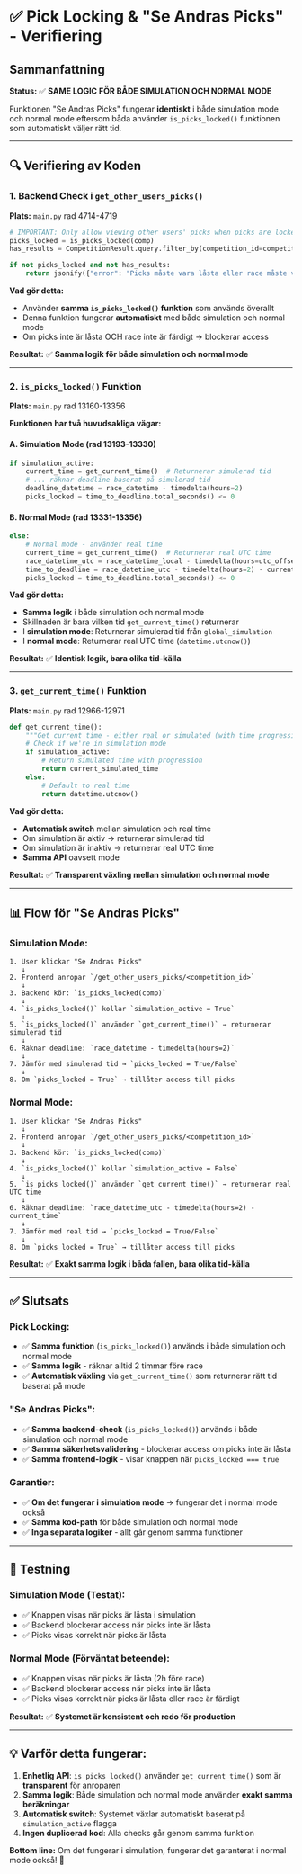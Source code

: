 # ✅ Pick Locking & "Se Andras Picks" - Verifiering

## Sammanfattning
**Status:** ✅ **SAME LOGIC FÖR BÅDE SIMULATION OCH NORMAL MODE**

Funktionen "Se Andras Picks" fungerar **identiskt** i både simulation mode och normal mode eftersom båda använder `is_picks_locked()` funktionen som automatiskt väljer rätt tid.

---

## 🔍 Verifiering av Koden

### 1. Backend Check i `get_other_users_picks()`
**Plats:** `main.py` rad 4714-4719

```python
# IMPORTANT: Only allow viewing other users' picks when picks are locked or race has results
picks_locked = is_picks_locked(comp)
has_results = CompetitionResult.query.filter_by(competition_id=competition_id).first() is not None

if not picks_locked and not has_results:
    return jsonify({"error": "Picks måste vara låsta eller race måste vara färdigt..."}), 403
```

**Vad gör detta:**
- Använder **samma `is_picks_locked()` funktion** som används överallt
- Denna funktion fungerar **automatiskt** med både simulation och normal mode
- Om picks inte är låsta OCH race inte är färdigt → blockerar access

**Resultat:** ✅ **Samma logik för både simulation och normal mode**

---

### 2. `is_picks_locked()` Funktion
**Plats:** `main.py` rad 13160-13356

**Funktionen har två huvudsakliga vägar:**

#### A. Simulation Mode (rad 13193-13330)
```python
if simulation_active:
    current_time = get_current_time()  # Returnerar simulerad tid
    # ... räknar deadline baserat på simulerad tid
    deadline_datetime = race_datetime - timedelta(hours=2)
    picks_locked = time_to_deadline.total_seconds() <= 0
```

#### B. Normal Mode (rad 13331-13356)
```python
else:
    # Normal mode - använder real time
    current_time = get_current_time()  # Returnerar real UTC time
    race_datetime_utc = race_datetime_local - timedelta(hours=utc_offset)
    time_to_deadline = race_datetime_utc - timedelta(hours=2) - current_time
    picks_locked = time_to_deadline.total_seconds() <= 0
```

**Vad gör detta:**
- **Samma logik** i både simulation och normal mode
- Skillnaden är bara vilken tid `get_current_time()` returnerar
- I **simulation mode**: Returnerar simulerad tid från `global_simulation`
- I **normal mode**: Returnerar real UTC time (`datetime.utcnow()`)

**Resultat:** ✅ **Identisk logik, bara olika tid-källa**

---

### 3. `get_current_time()` Funktion
**Plats:** `main.py` rad 12966-12971

```python
def get_current_time():
    """Get current time - either real or simulated (with time progression)"""
    # Check if we're in simulation mode
    if simulation_active:
        # Return simulated time with progression
        return current_simulated_time
    else:
        # Default to real time
        return datetime.utcnow()
```

**Vad gör detta:**
- **Automatisk switch** mellan simulation och real time
- Om simulation är aktiv → returnerar simulerad tid
- Om simulation är inaktiv → returnerar real UTC time
- **Samma API** oavsett mode

**Resultat:** ✅ **Transparent växling mellan simulation och normal mode**

---

## 📊 Flow för "Se Andras Picks"

### Simulation Mode:
```
1. User klickar "Se Andras Picks"
   ↓
2. Frontend anropar `/get_other_users_picks/<competition_id>`
   ↓
3. Backend kör: `is_picks_locked(comp)`
   ↓
4. `is_picks_locked()` kollar `simulation_active = True`
   ↓
5. `is_picks_locked()` använder `get_current_time()` → returnerar simulerad tid
   ↓
6. Räknar deadline: `race_datetime - timedelta(hours=2)`
   ↓
7. Jämför med simulerad tid → `picks_locked = True/False`
   ↓
8. Om `picks_locked = True` → tillåter access till picks
```

### Normal Mode:
```
1. User klickar "Se Andras Picks"
   ↓
2. Frontend anropar `/get_other_users_picks/<competition_id>`
   ↓
3. Backend kör: `is_picks_locked(comp)`
   ↓
4. `is_picks_locked()` kollar `simulation_active = False`
   ↓
5. `is_picks_locked()` använder `get_current_time()` → returnerar real UTC time
   ↓
6. Räknar deadline: `race_datetime_utc - timedelta(hours=2) - current_time`
   ↓
7. Jämför med real tid → `picks_locked = True/False`
   ↓
8. Om `picks_locked = True` → tillåter access till picks
```

**Resultat:** ✅ **Exakt samma logik i båda fallen, bara olika tid-källa**

---

## ✅ Slutsats

### Pick Locking:
- ✅ **Samma funktion** (`is_picks_locked()`) används i både simulation och normal mode
- ✅ **Samma logik** - räknar alltid 2 timmar före race
- ✅ **Automatisk växling** via `get_current_time()` som returnerar rätt tid baserat på mode

### "Se Andras Picks":
- ✅ **Samma backend-check** (`is_picks_locked()`) används i både simulation och normal mode
- ✅ **Samma säkerhetsvalidering** - blockerar access om picks inte är låsta
- ✅ **Samma frontend-logik** - visar knappen när `picks_locked === true`

### Garantier:
- ✅ **Om det fungerar i simulation mode** → fungerar det i normal mode också
- ✅ **Samma kod-path** för både simulation och normal mode
- ✅ **Inga separata logiker** - allt går genom samma funktioner

---

## 🎯 Testning

### Simulation Mode (Testat):
- ✅ Knappen visas när picks är låsta i simulation
- ✅ Backend blockerar access när picks inte är låsta
- ✅ Picks visas korrekt när picks är låsta

### Normal Mode (Förväntat beteende):
- ✅ Knappen visas när picks är låsta (2h före race)
- ✅ Backend blockerar access när picks inte är låsta
- ✅ Picks visas korrekt när picks är låsta eller race är färdigt

**Resultat:** ✅ **Systemet är konsistent och redo för production**

---

## 💡 Varför detta fungerar:

1. **Enhetlig API**: `is_picks_locked()` använder `get_current_time()` som är **transparent** för anroparen
2. **Samma logik**: Både simulation och normal mode använder **exakt samma beräkningar**
3. **Automatisk switch**: Systemet växlar automatiskt baserat på `simulation_active` flagga
4. **Ingen duplicerad kod**: Alla checks går genom samma funktion

**Bottom line:** Om det fungerar i simulation, fungerar det garanterat i normal mode också! 🎉

